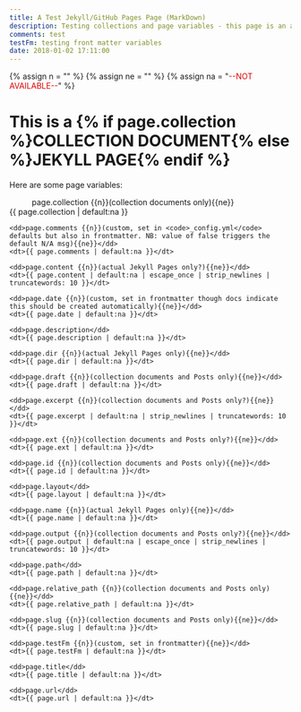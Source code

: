 ```yaml
---
title: A Test Jekyll/GitHub Pages Page (MarkDown)
description: Testing collections and page variables - this page is an actual Jekyll Page and is in a folder, it is a markdown file
comments: test
testFm: testing front matter variables
date: 2018-01-02 17:11:00
---
```


{% assign n = "<span style='font-weight:normal;'>" %}
{% assign ne = "</span>" %}
{% assign na = "<span style='color:#dd0000;'>--NOT AVAILABLE--</span>" %}

<h1>This is a {% if page.collection %}COLLECTION DOCUMENT{% else %}JEKYLL PAGE{% endif %}</h1>

<p>Here are some page variables:</p>
<dl>
    <dd>page.collection {{n}}(collection documents only){{ne}}</dd>
    <dt>{{ page.collection | default:na }}</dt>

    <dd>page.comments {{n}}(custom, set in <code>_config.yml</code> defaults but also in frontmatter. NB: value of false triggers the default N/A msg){{ne}}</dd>
    <dt>{{ page.comments | default:na }}</dt>

    <dd>page.content {{n}}(actual Jekyll Pages only?){{ne}}</dd>
    <dt>{{ page.content | default:na | escape_once | strip_newlines | truncatewords: 10 }}</dt>

    <dd>page.date {{n}}(custom, set in frontmatter though docs indicate this should be created automatically){{ne}}</dd>
    <dt>{{ page.date | default:na }}</dt>

    <dd>page.description</dd>
    <dt>{{ page.description | default:na }}</dt>

    <dd>page.dir {{n}}(actual Jekyll Pages only){{ne}}</dd>
    <dt>{{ page.dir | default:na }}</dt>

    <dd>page.draft {{n}}(collection documents and Posts only){{ne}}</dd>
    <dt>{{ page.draft | default:na }}</dt>

    <dd>page.excerpt {{n}}(collection documents and Posts only?){{ne}}</dd>
    <dt>{{ page.excerpt | default:na | strip_newlines | truncatewords: 10 }}</dt>

    <dd>page.ext {{n}}(collection documents and Posts only?){{ne}}</dd>
    <dt>{{ page.ext | default:na }}</dt>

    <dd>page.id {{n}}(collection documents and Posts only){{ne}}</dd>
    <dt>{{ page.id | default:na }}</dt>

    <dd>page.layout</dd>
    <dt>{{ page.layout | default:na }}</dt>

    <dd>page.name {{n}}(actual Jekyll Pages only){{ne}}</dd>
    <dt>{{ page.name | default:na }}</dt>

    <dd>page.output {{n}}(collection documents and Posts only?){{ne}}</dd>
    <dt>{{ page.output | default:na | escape_once | strip_newlines | truncatewords: 10 }}</dt>

    <dd>page.path</dd>
    <dt>{{ page.path | default:na }}</dt>

    <dd>page.relative_path {{n}}(collection documents and Posts only){{ne}}</dd>
    <dt>{{ page.relative_path | default:na }}</dt>

    <dd>page.slug {{n}}(collection documents and Posts only){{ne}}</dd>
    <dt>{{ page.slug | default:na }}</dt>

    <dd>page.testFm {{n}}(custom, set in frontmatter){{ne}}</dd>
    <dt>{{ page.testFm | default:na }}</dt>

    <dd>page.title</dd>
    <dt>{{ page.title | default:na }}</dt>

    <dd>page.url</dd>
    <dt>{{ page.url | default:na }}</dt>

</dl>

<script>
    (function() {
        // Dump the page object to a JS variable - note we have to strip or escape the html
        var jk_page = {{ page | jsonify | strip_html }};
        console.log('--PAGE (jsonify)--', jk_page)
    })();
</script>

